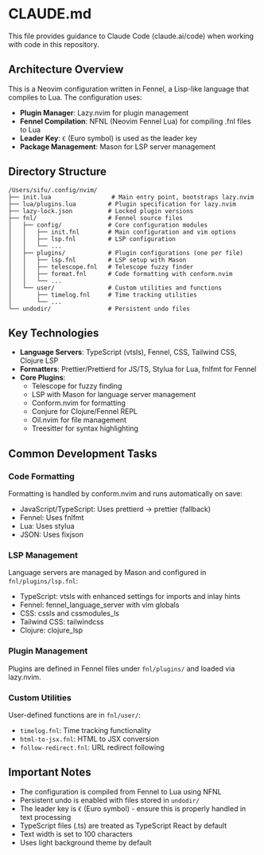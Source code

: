 # CLAUDE.md

This file provides guidance to Claude Code (claude.ai/code) when working with code in this repository.

## Architecture Overview

This is a Neovim configuration written in Fennel, a Lisp-like language that compiles to Lua. The configuration uses:

- **Plugin Manager**: Lazy.nvim for plugin management
- **Fennel Compilation**: NFNL (Neovim Fennel Lua) for compiling .fnl files to Lua
- **Leader Key**: `€` (Euro symbol) is used as the leader key
- **Package Management**: Mason for LSP server management

## Directory Structure

```
/Users/sifu/.config/nvim/
├── init.lua                 # Main entry point, bootstraps lazy.nvim
├── lua/plugins.lua         # Plugin specification for lazy.nvim
├── lazy-lock.json          # Locked plugin versions
├── fnl/                    # Fennel source files
│   ├── config/             # Core configuration modules
│   │   ├── init.fnl        # Main configuration and vim options
│   │   ├── lsp.fnl         # LSP configuration
│   │   └── ...
│   ├── plugins/            # Plugin configurations (one per file)
│   │   ├── lsp.fnl         # LSP setup with Mason
│   │   ├── telescope.fnl   # Telescope fuzzy finder
│   │   ├── format.fnl      # Code formatting with conform.nvim
│   │   └── ...
│   └── user/               # Custom utilities and functions
│       ├── timelog.fnl     # Time tracking utilities
│       └── ...
└── undodir/                # Persistent undo files
```

## Key Technologies

- **Language Servers**: TypeScript (vtsls), Fennel, CSS, Tailwind CSS, Clojure LSP
- **Formatters**: Prettier/Prettierd for JS/TS, Stylua for Lua, fnlfmt for Fennel
- **Core Plugins**: 
  - Telescope for fuzzy finding
  - LSP with Mason for language server management
  - Conform.nvim for formatting
  - Conjure for Clojure/Fennel REPL
  - Oil.nvim for file management
  - Treesitter for syntax highlighting

## Common Development Tasks

### Code Formatting
Formatting is handled by conform.nvim and runs automatically on save:
- JavaScript/TypeScript: Uses prettierd → prettier (fallback)
- Fennel: Uses fnlfmt
- Lua: Uses stylua
- JSON: Uses fixjson

### LSP Management
Language servers are managed by Mason and configured in `fnl/plugins/lsp.fnl`:
- TypeScript: vtsls with enhanced settings for imports and inlay hints
- Fennel: fennel_language_server with vim globals
- CSS: cssls and cssmodules_ls
- Tailwind CSS: tailwindcss
- Clojure: clojure_lsp

### Plugin Management
Plugins are defined in Fennel files under `fnl/plugins/` and loaded via lazy.nvim.

### Custom Utilities
User-defined functions are in `fnl/user/`:
- `timelog.fnl`: Time tracking functionality
- `html-to-jsx.fnl`: HTML to JSX conversion
- `follow-redirect.fnl`: URL redirect following

## Important Notes

- The configuration is compiled from Fennel to Lua using NFNL
- Persistent undo is enabled with files stored in `undodir/`
- The leader key is `€` (Euro symbol) - ensure this is properly handled in text processing
- TypeScript files (.ts) are treated as TypeScript React by default
- Text width is set to 100 characters
- Uses light background theme by default